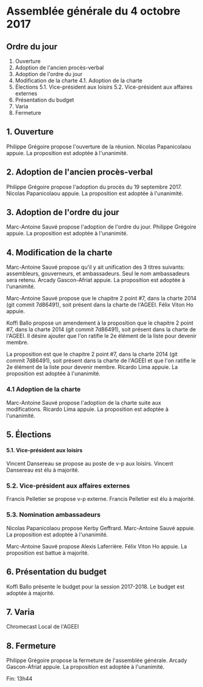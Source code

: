 # Assemblée générale du 4 octobre 2017

## Ordre du jour

1. Ouverture
2. Adoption de l'ancien procès-verbal
3. Adoption de l'ordre du jour
4. Modification de la charte
 4.1. Adoption de la charte
5. Élections
   5.1. Vice-président aux loisirs
   5.2. Vice-président aux affaires externes
6. Présentation du budget
7. Varia
8. Fermeture

## 1. Ouverture
Philippe Grégoire propose l'ouverture de la réunion.
Nicolas Papanicolaou appuie.
La proposition est adoptée à l'unanimité.

## 2. Adoption de l'ancien procès-verbal
Philippe Grégoire propose l'adoption du procès du 19 septembre 2017.
Nicolas Papanicolaou appuie.
La proposition est adoptée à l'unanimité.

## 3. Adoption de l'ordre du jour
Marc-Antoine Sauvé propose l'adoption de l'ordre du jour.
Philippe Grégoire appuie.
La proposition est adoptée à l'unanimité.

## 4. Modification de la charte
Marc-Antoine Sauvé propose qu'il y ait unification des 3 titres suivants: assembleurs, gouverneurs, et ambassadeurs. Seul le nom ambassadeurs sera retenu.
Arcady Gascon-Afriat appuie.
La proposition est adoptée à l'unanimité.

Marc-Antoine Sauvé propose que le chapitre 2 point #7, dans la charte 2014 (git commit 7d86491), soit présent dans la charte de l'AGEEI.
Félix Viton Ho appuie.

Koffi Ballo propose un amendement à la proposition que le chapitre 2 point #7, dans la charte 2014 (git commit 7d86491), soit présent dans la charte de l'AGEEI.
Il désire ajouter que l'on ratifie le 2e élément de la liste pour devenir membre.

La proposition est que le chapitre 2 point #7, dans la charte 2014 (git commit 7d86491), soit présent dans la charte de l'AGEEI et que l'on ratifie le 2e élément de la liste pour devenir membre.
Ricardo Lima appuie.
La proposition est adoptée à l'unanimité.

### 4.1 Adoption de la charte
Marc-Antoine Sauvé propose l'adoption de la charte suite aux modifications.
Ricardo Lima appuie.
La proposition est adoptée à l'unanimité.

## 5. Élections
#### 5.1. Vice-président aux loisirs
Vincent Dansereau se propose au poste de v-p aux loisirs.
Vincent Dansereau est élu à majorité.

### 5.2. Vice-président aux affaires externes
Francis Pelletier se propose v-p externe.
Francis Pelletier est élu à majorité.

### 5.3. Nomination ambassadeurs  
Nicolas Papanicolaou propose Kerby Geffrard.
Marc-Antoine Sauvé appuie.
La proposition est adoptée à l'unanimité.

Marc-Antoine Sauvé propose Alexis Laferrière.
Félix Viton Ho appuie.
La proposition est battue à majorité.

## 6. Présentation du budget
Koffi Ballo présente le budget pour la session 2017-2018.
Le budget est adoptée à majorité.

## 7. Varia
Chromecast
Local de l'AGEEI

## 8. Fermeture
Philippe Grégoire propose la fermeture de l'assemblée générale.
Arcady Gascon-Afriat appuie.
La proposition est adoptée à l'unanimité.

Fin: 13h44
